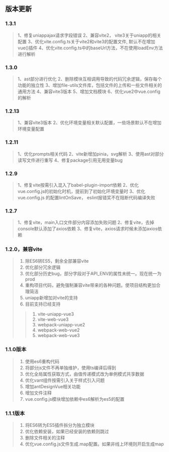 ## 版本更新

### 1.3.1
> 1、修复uniappajax请求字段错误
> 2、兼容vite2， vite3关于uniapp的相关配置
> 3、优化vite.config.ts关于vite2和vite3的配置文件, 默认不在增加vue()插件
> 4、优化vite.config.ts中的baseUrl方法，不在使用loadEnv方法进行解析

### 1.3.0
> 1、ast部分进行优化
> 2、删除模块互相调用导致的代码冗余逻辑，保存每个功能的独立性
> 3、增加file-utils文件库，包括文件的上传和一些文件相关的通用方法
> 4、兼容vite3版本
> 5、增加文档模块
> 6、优化vue2中vue.config的解析


### 1.2.13
> 1、兼容vite3版本
> 2、优化环境变量相关默认配置，一些场景默认不在增加环境变量配置


### 1.2.11
> 1、优化prompts相关代码
> 2、vite新增加pinia，svg解析
> 3、使用ast对部分读写文件进行重写
> 4、修复package引用无用变量bug

### 1.2.9
> 1、修复vite按需引入混入了babel-plugin-import依赖
> 2、优化vue.config.js的初始化时机，提前到了初始化环境变量时
> 3、优化vue.config.js 的配置lintOnSave， eslint报错奖不在阻断代码编译失败

### 1.2.7
> 1、修复vite，main入口文件部分内容添加失败问题
> 2、修复vite，去掉console默认添加了axios依赖
> 3、修复vite，axios请求时候未添加axios依赖

### 1.2.0，兼容vite 
> 1. 除ES6转ES5，剩余全部兼容vite 
> 2. 优化部分冗余逻辑 
> 3. 优化部分历史bug，部分字段对于API_ENV的属性未统一。现在统一为prod 
> 4. 重构项目代码，避免强制兼容vite带来的各种问题。使项目结构更加合理简洁 
> 5. uniapp新增加对vite的支持 
> 6. 目前支持已经支持
>>  1. vite-uniapp-vue3
>>  2. vite-web-vue3
>>  3. webpack-uniapp-vue2
>>  4. webpack-web-vue2
>>  5. webpack-web-vue3
### 1.1.0版本
> 1. 使用es6重构代码
> 2. 将部分js文件不再单独维护，使用ts编译后得到
> 3. 优化全局属性获取方式，由值传递模式改为单例模式共享数据
> 4. 优化vant组件按需引入关于样式引入问题
> 5. 增加antDesignVue相关功能
> 6. 增加文件注释
> 7. vue.config.js模块增加依赖中es6解析为es5的配置

### 1.1.1版本
> 1. 将ES6转为ES5插件拆分为独立模块
> 2. 优化依赖安装，如果已经安装的依赖则跳过
> 3. 删除文件相关的注释
> 4. 优化vue.config.js文件生成.map配置。如果非线上环境则开启生成map
